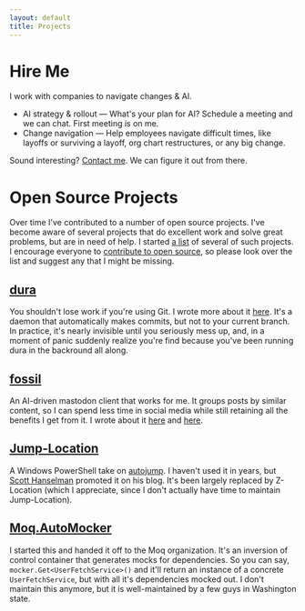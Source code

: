 ```yaml
---
layout: default
title: Projects
---
```



# Hire Me

I work with companies to navigate changes & AI. 

* AI strategy & rollout — What's your plan for AI? Schedule a meeting and we can chat. First meeting is on me.
* Change navigation — Help employees navigate difficult times, like layoffs or surviving a layoff, 
  org chart restructures, or any big change.

Sound interesting? [Contact me](/contact). We can figure it out from there.


# Open Source Projects

Over time I've contributed to a number of open source projects. I've become aware of several projects that do 
excellent work and solve great problems, but are in need of help. I started [a list](/projects/open-source.html) of
several of such projects. I encourage everyone to 
[contribute to open source](/blog/2012/04/22/why-open-source-is-worth-your-time/), so please look over the list and
suggest any that I might be missing.


## [dura](https://github.com/tkellogg/dura)
You shouldn't lose work if you're using Git. I wrote more about it [here](https://timkellogg.me/blog/2022/10/04/dura).
It's a daemon that automatically makes commits, but not to your current branch. In practice, it's nearly
invisible until you seriously mess up, and, in a moment of panic suddenly realize you're find because you've
been running dura in the backround all along.

## [fossil](https://github.com/tkellogg/fossil/)
An AI-driven mastodon client that works for me. It groups posts by similar content, so I can spend less time
in social media while still retaining all the benefits I get from it. I wrote about it [here](https://timkellogg.me/blog/2023/12/19/fossil) and [here](https://timkellogg.me/blog/2023/12/21/alignment).

## [Jump-Location](https://github.com/tkellogg/Jump-Location)
A Windows PowerShell take on [autojump](https://github.com/wting/autojump). I haven't used it in years, but
[Scott Hanselman](https://www.hanselman.com/blog/jumplocation-a-change-directory-cd-powershell-command-that-reads-your-mind)
promoted it on his blog. It's been largely replaced by Z-Location (which I appreciate, since I don't actually
have time to maintain Jump-Location).

## [Moq.AutoMocker](https://github.com/moq/Moq.AutoMocker)
I started this and handed it off to the Moq organization. It's an inversion of control container that generates
mocks for dependencies. So you can say, `mocker.Get<UserFetchService>()` and it'll return an instance of a
concrete `UserFetchService`, but with all it's dependencies mocked out. I don't maintain this anymore, but it
is well-maintained by a few guys in Washington state.


